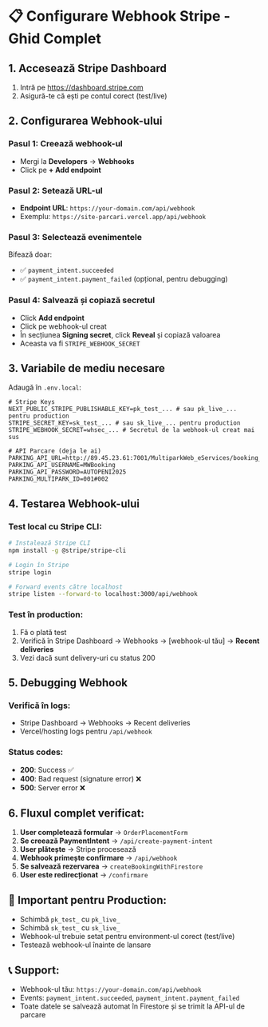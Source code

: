# 📋 Configurare Webhook Stripe - Ghid Complet

## 1. Accesează Stripe Dashboard

1. Intră pe https://dashboard.stripe.com
2. Asigură-te că ești pe contul corect (test/live)

## 2. Configurarea Webhook-ului

### Pasul 1: Creează webhook-ul
- Mergi la **Developers** → **Webhooks**
- Click pe **+ Add endpoint**

### Pasul 2: Setează URL-ul
- **Endpoint URL**: `https://your-domain.com/api/webhook`
- Exemplu: `https://site-parcari.vercel.app/api/webhook`

### Pasul 3: Selectează evenimentele
Bifează doar:
- ✅ `payment_intent.succeeded`
- ✅ `payment_intent.payment_failed` (opțional, pentru debugging)

### Pasul 4: Salvează și copiază secretul
- Click **Add endpoint**
- Click pe webhook-ul creat
- În secțiunea **Signing secret**, click **Reveal** și copiază valoarea
- Aceasta va fi `STRIPE_WEBHOOK_SECRET`

## 3. Variabile de mediu necesare

Adaugă în `.env.local`:

```env
# Stripe Keys
NEXT_PUBLIC_STRIPE_PUBLISHABLE_KEY=pk_test_... # sau pk_live_... pentru production
STRIPE_SECRET_KEY=sk_test_... # sau sk_live_... pentru production
STRIPE_WEBHOOK_SECRET=whsec_... # Secretul de la webhook-ul creat mai sus

# API Parcare (deja le ai)
PARKING_API_URL=http://89.45.23.61:7001/MultiparkWeb_eServices/booking_submit
PARKING_API_USERNAME=MWBooking
PARKING_API_PASSWORD=AUTOPENI2025
PARKING_MULTIPARK_ID=001#002
```

## 4. Testarea Webhook-ului

### Test local cu Stripe CLI:
```bash
# Instalează Stripe CLI
npm install -g @stripe/stripe-cli

# Login în Stripe
stripe login

# Forward events către localhost
stripe listen --forward-to localhost:3000/api/webhook
```

### Test în production:
1. Fă o plată test
2. Verifică în Stripe Dashboard → Webhooks → [webhook-ul tău] → **Recent deliveries**
3. Vezi dacă sunt delivery-uri cu status 200

## 5. Debugging Webhook

### Verifică în logs:
- Stripe Dashboard → Webhooks → Recent deliveries
- Vercel/hosting logs pentru `/api/webhook`

### Status codes:
- **200**: Success ✅
- **400**: Bad request (signature error) ❌
- **500**: Server error ❌

## 6. Fluxul complet verificat:

1. **User completează formular** → `OrderPlacementForm`
2. **Se creează PaymentIntent** → `/api/create-payment-intent`
3. **User plătește** → Stripe procesează
4. **Webhook primește confirmare** → `/api/webhook`
5. **Se salvează rezervarea** → `createBookingWithFirestore`
6. **User este redirecționat** → `/confirmare`

## 🚨 Important pentru Production:

- Schimbă `pk_test_` cu `pk_live_` 
- Schimbă `sk_test_` cu `sk_live_`
- Webhook-ul trebuie setat pentru environment-ul corect (test/live)
- Testează webhook-ul înainte de lansare

## 📞 Support:
- Webhook-ul tău: `https://your-domain.com/api/webhook`
- Events: `payment_intent.succeeded`, `payment_intent.payment_failed`
- Toate datele se salvează automat în Firestore și se trimit la API-ul de parcare 